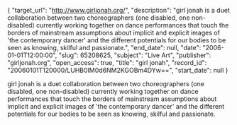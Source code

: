 {
  "target_url": "http://www.girljonah.org/", 
  "description": "girl jonah is a duet collaboration between two choreographers (one disabled, one non-disabled) currently working together on dance performances that touch the borders of mainstream assumptions about implicit and explicit images of 'the contemporary dancer' and the different potentials for our bodies to be seen as knowing, skilful and passionate.", 
  "end_date": null, 
  "date": "2006-01-01T12:00:00", 
  "slug": 65208625, 
  "subject": "Live Art", 
  "publisher": "girljonah.org", 
  "open_access": true, 
  "title": "girl jonah", 
  "record_id": "20060101T120000/LUHB0IM0d6NM2KGOBm4DYw==", 
  "start_date": null
}

girl jonah is a duet collaboration between two choreographers (one disabled, one non-disabled) currently working together on dance performances that touch the borders of mainstream assumptions about implicit and explicit images of 'the contemporary dancer' and the different potentials for our bodies to be seen as knowing, skilful and passionate.